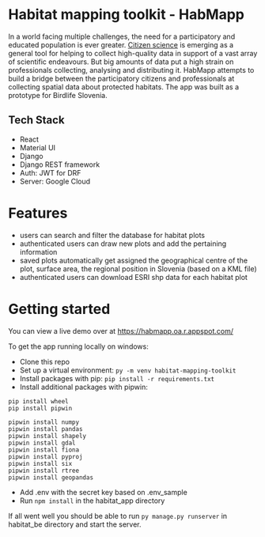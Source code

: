 # Habitat mapping toolkit - HabMapp
In a world facing multiple challenges, the need for a participatory and educated population is ever greater. [Citizen science](https://en.wikipedia.org/wiki/Citizen_science) is emerging as a general tool for helping to collect high-quality data in support of a vast array of scientific endeavours. But big amounts of data put a high strain on professionals collecting, analysing and distributing it. HabMapp attempts to build a bridge between the participatory citizens and professionals at collecting spatial data about protected habitats. The app was built as a prototype for Birdlife Slovenia.

## Tech Stack
- React
- Material UI
- Django
- Django REST framework
- Auth: JWT for DRF
- Server: Google Cloud

# Features
- users can search and filter the database for habitat plots
- authenticated users can draw new plots and add the pertaining information
- saved plots automatically get assigned the geographical centre of the plot, surface area, the regional position in Slovenia (based on a KML file)
- authenticated users can download ESRI shp data for each habitat plot

# Getting started
You can view a live demo over at https://habmapp.oa.r.appspot.com/

To get the app running locally on windows:
- Clone this repo
- Set up a virtual environment: `py -m venv habitat-mapping-toolkit` 
- Install packages with pip: `pip install -r requirements.txt`
- Install additional packages with pipwin: 
```
pip install wheel
pip install pipwin

pipwin install numpy
pipwin install pandas
pipwin install shapely
pipwin install gdal
pipwin install fiona
pipwin install pyproj
pipwin install six
pipwin install rtree
pipwin install geopandas
```
- Add .env with the secret key based on .env_sample
- Run `npm install` in the habitat_app directory

If all went well you should be able to run `py manage.py runserver` in habitat_be directory and start the server.
